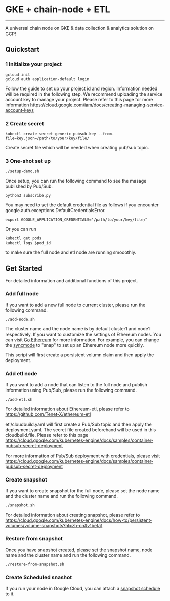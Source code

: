# GKE + chain-node + ETL
---
A universal chain node on GKE & data collection & analytics solution on GCP!



## Quickstart

### 1 Initialize your project
```
gcloud init 
gcloud auth application-default login
```
Follow the guide to set up your project id and region. Information needed will be required in the following step.
We recommend uploading the service account key to manage your project. Please refer to this page for more information https://cloud.google.com/iam/docs/creating-managing-service-account-keys 

### 2 Create secret
```
kubectl create secret generic pubsub-key --from-file=key.json=/path/to/your/key/file/
```
Create secret file which will be needed when creating pub/sub topic.

### 3 One-shot set up
```
./setup-demo.sh
```
Once setup, you can run the following command to see the masage published by Pub/Sub.
```
python3 subscribe.py
```
You may need to set the default credential file as follows if you encounter google.auth.exceptions.DefaultCredentialsError.
```
export GOOGLE_APPLICATION_CREDENTIALS='/path/to/your/key/file/‘
```

Or you can run
```
kubectl get pods
kubectl logs $pod_id
```
to make sure the full node and etl node are running smooothly.

## Get Started
For detailed information and additional functions of this project.

### Add  full node
If you want to add a new full node to current cluster, please run the following command.
```
./add-node.sh
```
The cluster name and the node name is by default cluster1 and node1 respectively.
If you want to customize the settings of Ethereum nodes. 
You can visit [Go Ethereum](https://github.com/ethereum/go-ethereum) for more information. For example, you can change the [syncmode](https://github.com/Tenet-X/chain-node/blob/eth/chain/geth/deployment.yaml) to "snap"  to set up an Ethereum node more quickly.

This script will first create a persistent volumn claim and then apply the deployment.

### Add etl node
If you want to add a node that can listen to the full node and publish information using Pub/Sub, please run the following command.
```
./add-etl.sh
```
For detailed information about Ethereum-etl, please refer to https://github.com/Tenet-X/ethereum-etl


etl/cloudbuild.yaml will first create a Pub/Sub topic and then apply the deployment.yaml. The secret file created beforehand will be used in this cloudbuild.file.
Please refer to this page https://cloud.google.com/kubernetes-engine/docs/samples/container-pubsub-secret-deployment

For more information of Pub/Sub deployment with credentials, please visit https://cloud.google.com/kubernetes-engine/docs/samples/container-pubsub-secret-deployment



### Create snapshot
If you want to create snapshot for the full node, please set the node name and the cluster name and run the following command.
```
./snapshot.sh
```
For detailed information about creating snapshot, please refer to https://cloud.google.com/kubernetes-engine/docs/how-to/persistent-volumes/volume-snapshots?hl=zh-cn#v1beta1
### Restore from snapshot
Once you have snapshot created, please set the snapshot name, node name and the cluster name and run the following command.
```
./restore-from-snapshot.sh
```
### Create Scheduled snashot
If you run your node in Google Cloud, you can attach a [snapshot schedule](https://cloud.google.com/compute/docs/disks/scheduled-snapshots#attach_snapshot_schedule) to it.


